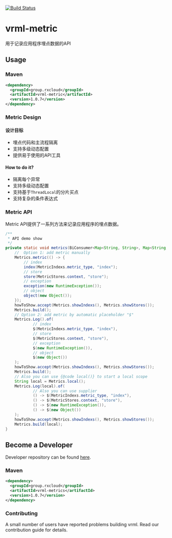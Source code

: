 [![Build Status](https://travis-ci.org/vavr-io/vavr-gson.svg?branch=master)](https://travis-ci.org/vavr-io/vavr-gson)

# vrml-metric

用于记录应用程序埋点数据的API

## Usage

### Maven

```xml
<dependency>
  <groupId>group.rxcloud</groupId>
  <artifactId>vrml-metric</artifactId>
  <version>1.0.7</version>
</dependency>
```

### Metric Design

#### 设计目标

* 埋点代码和主流程隔离
* 支持多级动态配置
* 提供易于使用的API工具

#### How to do it?

* 隔离每个异常
* 支持多级动态配置
* 支持基于`ThreadLocal`的分片买点
* 支持复杂的条件表达式

### Metric API

Metric API提供了一系列方法来记录应用程序的埋点数据。

```java
/**
 * API demo show
 */
private static void metrics(BiConsumer<Map<String, String>, Map<String, String>> howToShow) {
    //  Option 1: add metric manually
    Metrics.metric(() -> {
        // index
        index(MetricIndexs.metric_type, "index");
        // store
        store(MetricStores.context, "store");
        // exception
        exception(new RuntimeException());
        // object
        object(new Object());
    });
    howToShow.accept(Metrics.showIndexs(), Metrics.showStores());
    Metrics.build();
    // Option 2: add metric by automatic placeholder "$"
    Metrics.Log().of(
            // index
            $(MetricIndexs.metric_type, "index"),
            // store
            $(MetricStores.context, "store"),
            // exception
            $(new RuntimeException()),
            // object
            $(new Object())
    );
    howToShow.accept(Metrics.showIndexs(), Metrics.showStores());
    Metrics.build();
    // Also you can use {@code local()} to start a local scope
    String local = Metrics.local();
    Metrics.Log(local).of(
            // Also you can use supplier
            () -> $(MetricIndexs.metric_type, "index"),
            () -> $(MetricStores.context, "store"),
            () -> $(new RuntimeException()),
            () -> $(new Object())
    );
    howToShow.accept(Metrics.showIndexs(), Metrics.showStores());
    Metrics.build(local);
}
```

## Become a Developer

Developer repository can be found [here](https://github.com/kevinten10/vrml/tree/develop/vrml-request).

### Maven

```xml
<dependency>
  <groupId>group.rxcloud</groupId>
  <artifactId>vrml-metrics</artifactId>
  <version>1.0.7</version>
</dependency>
```

### Contributing

A small number of users have reported problems building vrml. Read our contribution guide for details.